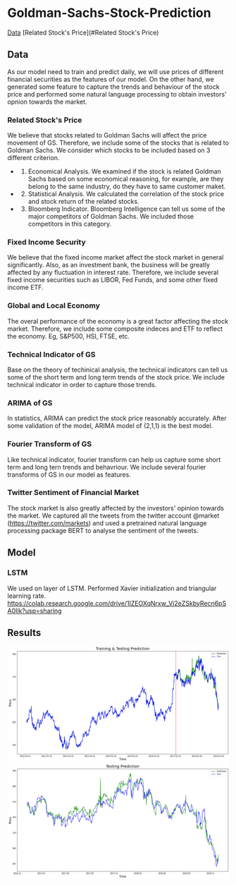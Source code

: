 # Goldman-Sachs-Stock-Prediction

[Data](#Data)
[Related Stock's Price](#Related Stock's Price)

## Data
As our model need to train and predict daily, we will use prices of different financial securities as the features of our model. On the other hand, we generated some feature to capture the trends and behaviour of the stock price and performed some natural language processing to obtain investors' opnion towards the market.

### Related Stock's Price
We believe that stocks related to Goldman Sachs will affect the price movement of GS. Therefore, we include some of the stocks that is related to Goldman Sachs. We consider which stocks to be included based on 3 different criterion. 
- 1. Economical Analysis. We examined if the stock is related Goldman Sachs based on some economical reasoning, for example, are they belong to the same industry, do they have to same customer maket. 
- 2. Statistical Analysis. We calculated the correlation of the stock price and stock return of the related stocks.
- 3. Bloomberg Indicator. Bloomberg Intelligence can tell us some of the major competitors of Goldman Sachs. We included those competitors in this category.

### Fixed Income Security
We believe that the fixed income market affect the stock market in general significantly. Also, as an investment bank, the business will be greatly affected by any fluctuation in interest rate. Therefore, we include several fixed income securities such as LIBOR, Fed Funds, and some other fixed income ETF.

### Global and Local Economy
The overal performance of the economy is a great factor affecting the stock market. Therefore, we include some composite indeces and ETF to reflect the economy. Eg, S&P500, HSI, FTSE, etc.

### Technical Indicator of GS
Base on the theory of techinical analysis, the technical indicators can tell us some of the short term and long term trends of the stock price. We include technical indicator in order to capture those trends.

### ARIMA of GS
In statistics, ARIMA can predict the stock price reasonably accurately. After some validation of the model, ARIMA model of (2,1,1) is the best model.

### Fourier Transform of GS
Like technical indicator, fourier transform can help us capture some short term and long tern trends and behavriour. We include several fourier transforms of GS in our model as features.

### Twitter Sentiment of Financial Market
The stock market is also greatly affected by the investors' opinion towards the market. We captured all the tweets from the twitter account @market (https://twitter.com/markets) and used a pretrained natural language processing package BERT to analyse the sentiment of the tweets.

## Model
### LSTM
We used on layer of LSTM. Performed Xavier initialization and triangular learning rate.
https://colab.research.google.com/drive/1lZEOXqNrxw_Vj2eZSkbyRecn6pSA0Ilk?usp=sharing


## Results
![train_test](https://github.com/heamabc/Goldman-Sachs-Stock-Prediction/blob/master/Illustration1.png)
![test](https://github.com/heamabc/Goldman-Sachs-Stock-Prediction/blob/master/Illustration2.png)
